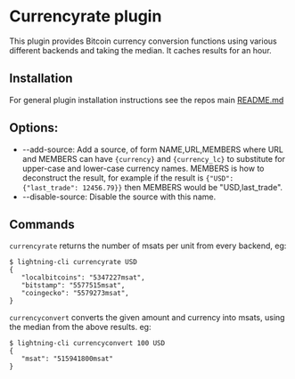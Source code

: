 # Currencyrate plugin

This plugin provides Bitcoin currency conversion functions using various
different backends and taking the median.  It caches results for an hour.

## Installation

For general plugin installation instructions see the repos main
[README.md](https://github.com/lightningd/plugins/blob/master/README.md#Installation)

## Options:

* --add-source: Add a source, of form NAME,URL,MEMBERS where URL and MEMBERS
  can have `{currency}` and `{currency_lc}` to substitute for upper-case and
  lower-case currency names.  MEMBERS is how to deconstruct the result, for
  example if the result is `{"USD": {"last_trade": 12456.79}}` then MEMBERS
  would be "USD,last_trade".
* --disable-source: Disable the source with this name.

## Commands

`currencyrate` returns the number of msats per unit from every backend, eg:

```
$ lightning-cli currencyrate USD
{
   "localbitcoins": "5347227msat",
   "bitstamp": "5577515msat",
   "coingecko": "5579273msat",
}
```

`currencyconvert` converts the given amount and currency into msats, using the
median from the above results. eg:

```
$ lightning-cli currencyconvert 100 USD
{
   "msat": "515941800msat"
}
```
